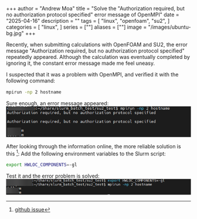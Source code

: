+++
author = "Andrew Moa"
title = "Solve the \"Authorization required, but no authorization protocol specified\" error message of OpenMPI"
date = "2025-04-16"
description = ""
tags = [
    "linux",
    "openfoam",
    "su2",
]
categories = [
    "linux",
]
series = [""]
aliases = [""]
image = "/images/ubuntu-bg.jpg"
+++

Recently, when submitting calculations with OpenFOAM and SU2, the error message "Authorization required, but no authorization protocol specified" repeatedly appeared. Although the calculation was eventually completed by ignoring it, the constant error message made me feel uneasy.

I suspected that it was a problem with OpenMPI, and verified it with the following command:
```Bash
mpirun -np 2 hostname
```

Sure enough, an error message appeared:
![9369ef647d5aff57821c1d728ec4eca1.png](./images/9369ef647d5aff57821c1d728ec4eca1.png)

After looking through the information online, the more reliable solution is this [^1]: Add the following environment variables to the Slurm script:
```Bash
export HWLOC_COMPONENTS=-gl
```

Test it and the error problem is solved:
![b3c56243fce578a837d01d68ab24e935.png](./images/b3c56243fce578a837d01d68ab24e935.png)

[^1]: [github issue](https://github.com/3dem/relion/issues/1211#issuecomment-2505284712)